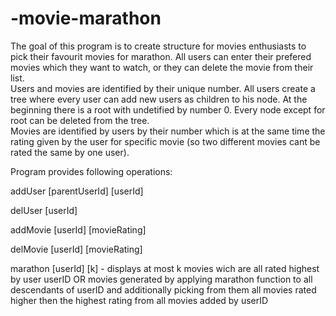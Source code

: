 # -movie-marathon

The goal of this program is to create structure for movies enthusiasts to pick their favourit movies for marathon. All users can enter their prefered movies which they want to watch, or they can delete the movie from their list.  
Users and movies are identified by their unique number. All users create a tree where every user can add new users as children to his node. At the beginning there is a root with undetified by number 0. Every node except for root can be deleted from the tree.  
Movies are identified by users by their number which is at the same time the rating given by the user for specific movie (so two different movies cant be rated the same by one user).

Program provides following operations:

addUser [parentUserId] [userId]  

delUser [userId]  

addMovie [userId] [movieRating]  

delMovie [userId] [movieRating]  

marathon [userId] [k] - displays at most k movies wich are all rated highest by user userID OR movies generated by applying marathon function to all descendants of userID and additionally picking from them all movies rated higher then the highest rating from all movies added by userID
